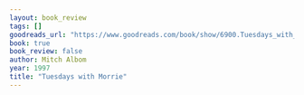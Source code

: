 ```yaml
---
layout: book_review
tags: []
goodreads_url: "https://www.goodreads.com/book/show/6900.Tuesdays_with_Morrie"
book: true
book_review: false
author: Mitch Albom
year: 1997
title: "Tuesdays with Morrie"
---
```

